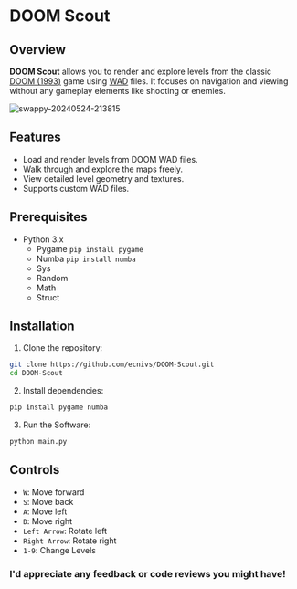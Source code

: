 # DOOM Scout
## Overview
**DOOM Scout** allows you to render and explore levels from the classic [DOOM (1993)](https://en.wikipedia.org/wiki/Doom_(1993_video_game)) game using [WAD](https://doomwiki.org/wiki/WAD) files. It focuses on navigation and viewing without any gameplay elements like shooting or enemies.

![swappy-20240524-213815](https://github.com/ecnivs/DOOM/assets/106900369/3b43bdbd-11fd-4543-a37d-58f0dd332ea8)

## Features
* Load and render levels from DOOM WAD files.
* Walk through and explore the maps freely.
* View detailed level geometry and textures.
* Supports custom WAD files.

## Prerequisites
* Python 3.x
    * Pygame `pip install pygame`
    * Numba `pip install numba`
    * Sys
    * Random
    * Math
    * Struct

## Installation
1. Clone the repository:
```bash
git clone https://github.com/ecnivs/DOOM-Scout.git
cd DOOM-Scout
```
2. Install dependencies:
```bash
pip install pygame numba
```
3. Run the Software:
```bash
python main.py
```

## Controls
* `W`: Move forward
* `S`: Move back
* `A`: Move left
* `D`: Move right
* `Left Arrow`: Rotate left
* `Right Arrow`: Rotate right
* `1-9`: Change Levels

### I'd appreciate any feedback or code reviews you might have!
